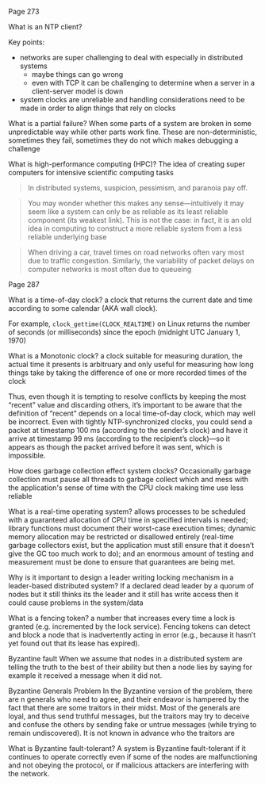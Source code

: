 Page 273

What is an NTP client?

Key points:
- networks are super challenging to deal with especially in distributed systems
	- maybe things can go wrong
	- even with TCP it can be challenging to determine when a server in a client-server model is down
- system clocks are unreliable and handling considerations need to be made in order to align things that rely on clocks

What is a partial failure?
When some parts of a system are broken in some unpredictable way while other parts work fine. These are non-deterministic, sometimes they fail, sometimes they do not which makes debugging a challenge

What is high-performance computing (HPC)?
The idea of creating super computers for intensive scientific computing tasks

>In distributed systems, suspicion, pessimism, and paranoia pay off.

>You may wonder whether this makes any sense—intuitively it may seem like a system can only be as reliable as its least reliable component (its weakest link). This is not the case: in fact, it is an old idea in computing to construct a more reliable system from a less reliable underlying base

>When driving a car, travel times on road networks often vary most due to traffic congestion. Similarly, the variability of packet delays on computer networks is most often due to queueing

Page 287

What is a time-of-day clock?
a clock that returns the current date and time according to some calendar (AKA wall clock). 

For example, `clock_gettime(CLOCK_REALTIME)` on Linux returns the number of seconds (or milliseconds) since the epoch (midnight UTC January 1, 1970)

What is a Monotonic clock?
a clock suitable for measuring duration, the actual time it presents is arbitruary and only useful for measuring how long things take by taking the difference of one or more recorded times of the clock

Thus, even though it is tempting to resolve conflicts by keeping the most “recent”
value and discarding others, it’s important to be aware that the definition of “recent”
depends on a local time-of-day clock, which may well be incorrect. Even with tightly
NTP-synchronized clocks, you could send a packet at timestamp 100 ms (according
to the sender’s clock) and have it arrive at timestamp 99 ms (according to the recipient’s
clock)—so it appears as though the packet arrived before it was sent, which is
impossible.

How does garbage collection effect system clocks?
Occasionally garbage collection must pause all threads to garbage collect which and mess with the application's sense of time with the CPU clock making time use less reliable

What is a real-time operating system?
allows processes to be scheduled with a guaranteed allocation of CPU time in specified intervals is needed; library functions must document their worst-case execution times; dynamic memory allocation may be restricted or disallowed entirely (real-time garbage collectors exist, but the application must still ensure that it doesn’t give the GC too much work to do); and an enormous amount of testing and measurement must be done to ensure that guarantees are being met.

Why is it important to design a leader writing locking mechanism in a leader-based distributed system?
If a declared dead leader by a quorum of nodes but it still thinks its the leader and it still has write access then it could cause problems in the system/data

What is a fencing token?
a number that increases every time a lock is granted (e.g. incremented by the lock service). Fencing tokens can detect and block a node that is inadvertently acting in error (e.g.,
because it hasn’t yet found out that its lease has expired).

Byzantine fault
When we assume that nodes in a distributed system are telling the truth to the best of their ability but then a node lies by saying for example it received a message when it did not.

Byzantine Generals Problem
In the Byzantine version of the problem, there are n generals who need to agree, and
their endeavor is hampered by the fact that there are some traitors in their midst.
Most of the generals are loyal, and thus send truthful messages, but the traitors may
try to deceive and confuse the others by sending fake or untrue messages (while trying
to remain undiscovered). It is not known in advance who the traitors are

What is Byzantine fault-tolerant?
A system is Byzantine fault-tolerant if it continues to operate correctly even if some
of the nodes are malfunctioning and not obeying the protocol, or if malicious attackers
are interfering with the network.
